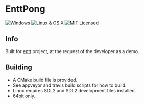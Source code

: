 # EnttPong
[![Windows](https://ci.appveyor.com/api/projects/status/4a34n1l0egf6jp4t?svg=true)](https://ci.appveyor.com/project/reworks/enttpong)
[![Linux & OS X](https://travis-ci.org/DomRe/EnttPong.svg?branch=master)](https://travis-ci.org/DomRe/EnttPong)
[![MIT Licensed](https://img.shields.io/badge/license-MIT-blue.svg)](./LICENSE.md)

## Info
Built for [entt](https://github.com/skypjack/entt) project,
at the request of the developer as a demo.

## Building
- A CMake build file is provided.
- See appveyor and travis build scripts for how to build.
- Linux requires SDL2 and SDL2 development files installed.
- 64bit only.